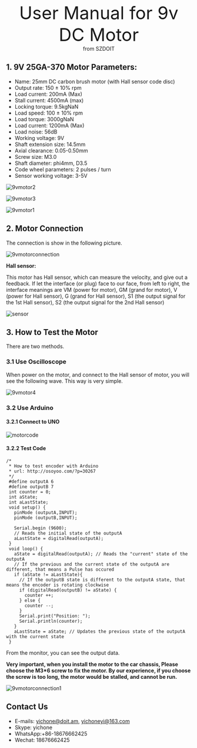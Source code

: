 <center> <font size=10> User Manual for 9v DC Motor </font></center>

<center> from SZDOIT </center>

## 1. 9V 25GA-370 Motor Parameters:

- Name: 25mm DC carbon brush motor (with Hall sensor code disc)
- Output rate: 150 ± 10% rpm
- Load current: 200mA (Max)
- Stall current: 4500mA (max)
- Locking torque: 9.5kgNaN
- Load speed: 100 ± 10% rpm
- Load torque: 3000gNaN
- Load current: 1200mA (Max)
- Load noise: 56dB
- Working voltage: 9V
- Shaft extension size: 14.5mm
- Axial clearance: 0.05-0.50mm
- Screw size: M3.0
- Shaft diameter: phi4mm, D3.5
- Code wheel parameters: 2 pulses / turn
- Sensor working voltage: 3-5V

![9vmotor2](https://github.com/SmartArduino/document/raw/master/docs/Robot/Engine/9vMotor/9vmotor2.jpg)

![9vmotor3](https://github.com/SmartArduino/document/raw/master/docs/Robot/Engine/9vMotor/9vmotor3.jpg)

![9vmotor1](https://github.com/SmartArduino/document/raw/master/docs/Robot/Engine/9vMotor/9vmotor1.jpg)

## 2. Motor Connection

The connection is show in the following picture.

![9vmotorconnection](https://github.com/SmartArduino/document/raw/master/docs/Robot/Engine/9vMotor/9vmotorconnection.jpg)

**Hall sensor:**

  This motor has Hall sensor, which can measure the velocity, and give out a feedback. If let the interface (or plug) face to our face, from left to right, the interface meanings are VM (power for motor), GM (grand for motor), V (power for Hall sensor), G (grand for Hall sensor), S1 (the output signal for the 1st Hall sensor), S2 (the output signal for the 2nd Hall sensor)

![sensor](https://github.com/SmartArduino/document/raw/master/docs/Robot/Engine/9vMotor/sensor.png)

## 3. How to Test the Motor

There are two methods.

### 3.1 Use Oscilloscope

When power on the motor, and connect to the Hall sensor of motor, you will see the following wave. This way is very simple.

![9vmotor4](https://github.com/SmartArduino/document/raw/master/docs/Robot/Engine/9vMotor/9vmotor4.jpg)

### 3.2 Use Arduino

#### 3.2.1 Connect to UNO

![motorcode](https://github.com/SmartArduino/document/raw/master/docs/Robot/Engine/9vMotor/motorcode.png)

#### 3.2.2 Test Code

```
/*
 * How to test encoder with Arduino
 * url: http://osoyoo.com/?p=30267
 */
 #define outputA 6
 #define outputB 7
 int counter = 0; 
 int aState;
 int aLastState;  
 void setup() { 
   pinMode (outputA,INPUT);
   pinMode (outputB,INPUT);
   
   Serial.begin (9600);
   // Reads the initial state of the outputA
   aLastState = digitalRead(outputA);   
 } 
 void loop() { 
   aState = digitalRead(outputA); // Reads the "current" state of the outputA
   // If the previous and the current state of the outputA are different, that means a Pulse has occured
   if (aState != aLastState){     
     // If the outputB state is different to the outputA state, that means the encoder is rotating clockwise
     if (digitalRead(outputB) != aState) { 
       counter ++;
     } else {
       counter --;
     }
     Serial.print("Position: ");
     Serial.println(counter);
   } 
   aLastState = aState; // Updates the previous state of the outputA with the current state
 }

```

From the monitor, you can see the output data.

**Very important, when you install the motor to the car chassis, Please choose the M3*6 screw to fix the motor. By our experience, if you choose the screw is too long, the motor would be stalled, and cannot be run.**

![9vmotorconnection1](https://github.com/SmartArduino/document/raw/master/docs/Robot/Engine/9vMotor/9vmotorconnection1.jpg)



## Contact Us

- E-mails: [yichone@doit.am](mailto:yichone@doit.am), [yichoneyi@163.com](mailto:yichoneyi@163.com)
- Skype: yichone
- WhatsApp:+86-18676662425
- Wechat: 18676662425